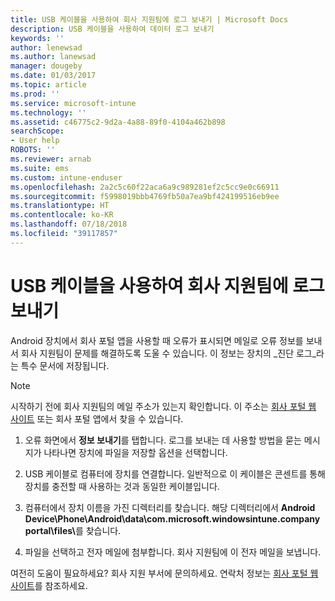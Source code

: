 ```yaml
---
title: USB 케이블을 사용하여 회사 지원팀에 로그 보내기 | Microsoft Docs
description: USB 케이블을 사용하여 데이터 로그 보내기
keywords: ''
author: lenewsad
ms.author: lanewsad
manager: dougeby
ms.date: 01/03/2017
ms.topic: article
ms.prod: ''
ms.service: microsoft-intune
ms.technology: ''
ms.assetid: c46775c2-9d2a-4a88-89f0-4104a462b898
searchScope:
- User help
ROBOTS: ''
ms.reviewer: arnab
ms.suite: ems
ms.custom: intune-enduser
ms.openlocfilehash: 2a2c5c60f22aca6a9c989281ef2c5cc9e0c66911
ms.sourcegitcommit: f5998019bbb4769fb50a7ea9bf424199516eb9ee
ms.translationtype: HT
ms.contentlocale: ko-KR
ms.lasthandoff: 07/18/2018
ms.locfileid: "39117857"
---
```

# <a name="send-logs-to-your-company-support-using-a-usb-cable"></a>USB 케이블을 사용하여 회사 지원팀에 로그 보내기

Android 장치에서 회사 포털 앱을 사용할 때 오류가 표시되면 메일로 오류 정보를 보내서 회사 지원팀이 문제를 해결하도록 도울 수 있습니다. 이 정보는 장치의 _진단 로그_라는 특수 문서에 저장됩니다.

> [!Note]
> 시작하기 전에 회사 지원팀의 메일 주소가 있는지 확인합니다. 이 주소는 [회사 포털 웹 사이트](https://portal.manage.microsoft.com#HelpDeskDialog) 또는 회사 포털 앱에서 찾을 수 있습니다.

1. 오류 화면에서 **정보 보내기**를 탭합니다. 로그를 보내는 데 사용할 방법을 묻는 메시지가 나타나면 장치에 파일을 저장할 옵션을 선택합니다.

2. USB 케이블로 컴퓨터에 장치를 연결합니다. 일반적으로 이 케이블은 콘센트를 통해 장치를 충전할 때 사용하는 것과 동일한 케이블입니다.

3. 컴퓨터에서 장치 이름을 가진 디렉터리를 찾습니다. 해당 디렉터리에서 <strong>Android Device\Phone\Android\data\com.microsoft.windowsintune.companyportal\files\\</strong>를 찾습니다.

4. 파일을 선택하고 전자 메일에 첨부합니다. 회사 지원팀에 이 전자 메일을 보냅니다.

여전히 도움이 필요하세요? 회사 지원 부서에 문의하세요. 연락처 정보는 [회사 포털 웹 사이트](https://portal.manage.microsoft.com#HelpDeskDialog)를 참조하세요.

